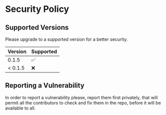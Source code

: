 # Security Policy

## Supported Versions

Please upgrade to a supported version for a better security.

| Version | Supported          |
| ------- | ------------------ |
| 0.1.5   | :white_check_mark: |
| < 0.1.5   | :x:                |

## Reporting a Vulnerability

In order to report a vulnerability please, report them first privately, that will permit all the contributors to check and fix them in the repo, before it will be available to all.
